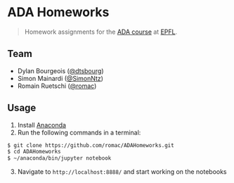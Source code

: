 # ADA Homeworks

> Homework assignments for the [ADA course](http://ada.epfl.ch/) at [EPFL](http://epfl.ch).

## Team

- Dylan Bourgeois ([@dtsbourg](https://github.com/dtsbourg))
- Simon Mainardi ([@SimonNtz](https://github.com/SimonNtz))
- Romain Ruetschi ([@romac](https://github.com/romac))

## Usage

1. Install [Anaconda](https://www.continuum.io/downloads)
2. Run the following commands in a terminal:

  ```bash
  $ git clone https://github.com/romac/ADAHomeworks.git
  $ cd ADAHomeworks
  $ ~/anaconda/bin/jupyter notebook
  ```

3. Navigate to `http://localhost:8888/` and start working on the notebooks

